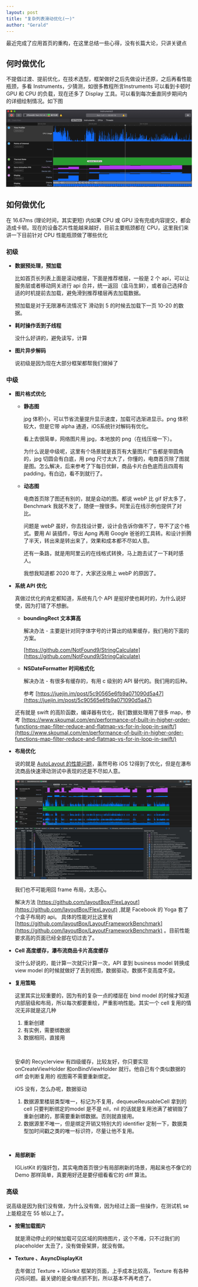 ```yaml
---
layout: post
title: "复杂列表滑动优化(一)"
author: "Gerald"
---
```



最近完成了应用首页的重构，在这里总结一些心得，没有长篇大论，只讲关键点

## 何时做优化

不提倡过渡、提前优化，在技术选型，框架做好之后先做设计还原，之后再看性能瓶颈，多看 Instruments，少猜测，如很多教程所言Instruments 可以看到卡顿时 GPU 和 CPU 的负载，现在还多了 Display 工具。可以看到每次垂直同步期间内的详细绘制情况。如下图

<!--more-->

![image-20200330182115181](/assets/image-20200330182115181.png)


## 如何做优化

在 16.67ms (理论时间，其实更短) 内如果 CPU 或 GPU 没有完成内容提交，都会造成卡顿。现在的设备芯片性能越来越好，目前主要瓶颈都在 CPU，这里我们来讲一下目前针对 CPU 性能瓶颈做了哪些优化

### 初级

- **数据预处理，预加载**

  比如首页长列表上面是滚动楼层，下面是推荐楼层，一般是 2 个 api，可以让服务层或者移动网关进行 api 合并，统一返回（盒马生鲜），或者自己选择合适的时机提前去加载，避免滑到推荐楼层再去加载数据。

  预加载是对于无限瀑布流情况下 滑动到 5 的时候去加载下一页 10-20 的数据。

- **耗时操作丢到子线程**

  没什么好讲的，避免读写，计算

- **图片异步解码**

   说初级是因为现在大部分框架都帮我们做掉了

### 中级

- **图片格式优化**

  - **静态图**

    jpg 体积小，可以节省流量提升显示速度，加载可选渐进显示。png 体积较大，但是它带 alpha 通道，iOS系统针对解码有优化。

    看上去很简单，网络图片用 jpg，本地放的 png（在线压缩一下）。

    为什么说是中级呢，这里有个场景就是首页有大量图片广告都是带圆角的，jpg 切圆会有白底，用 png 尺寸太大了，你懂的，电商首页除了图就是图。怎么解决，后来参考了下每日优鲜，商品卡片白色底而且四周有 padding，有白边，看不到就行了。

  - **动态图**

    电商首页除了图还有别的，就是会动的图。都说 webP 比 gif 好太多了，Benchmark 我就不发了，随便一搜很多。阿里云在线示例也提供了对比。

    问题是 webP 虽好，你去找设计要，设计会告诉你做不了，导不了这个格式。要用 AI 装插件，导出 Apng 再用 Google 爸爸的工具转。和设计折腾了半天，转出来是转出来了，效果和成本都不尽如人意。

    还有一条路，就是用阿里云的在线格式转换，马上跑去试了一下耗时感人。

    我想我知道都 2020 年了，大家还没用上 webP 的原因了。

- **系统 API 优化**

  真做过优化的肯定都知道，系统有几个 API 是挺好使也耗时的，为什么说好使，因为打错了不想删。

  - **boundingRect 文本算高**

    解决办法 - 主要是针对同字体字号的计算出的结果缓存，我们用的下面的方案。

     [https://github.com/NotFound9/StringCalculate](https://github.com/NotFound9/StringCalculate) 

  - **NSDateFormatter 时间格式化**

    解决办法 - 有很多有缓存的，有用 c 级别的 API 替代的。我们用的后种。

    参考 [https://juejin.im/post/5c90565e6fb9a071090d5a47](https://juejin.im/post/5c90565e6fb9a071090d5a47)

  还有就是 swift 的高阶函数，编译器有优化，我们数据处理用了很多 map，参考 [https://www.skoumal.com/en/performance-of-built-in-higher-order-functions-map-filter-reduce-and-flatmap-vs-for-in-loop-in-swift/](https://www.skoumal.com/en/performance-of-built-in-higher-order-functions-map-filter-reduce-and-flatmap-vs-for-in-loop-in-swift/)

- **布局优化**

  说的就是 [AutoLayout 的性能问题](https://juejin.im/post/5bd5a546f265da0af033cee6)，虽然号称 iOS 12得到了优化，但是在瀑布流商品快速滑动测试中表现的还是不尽如人意。

  ![autolayout](/assets/autolayout.png)

  我们也不可能用回 frame 布局，太恶心。

  解决方法 [https://github.com/layoutBox/FlexLayout](https://github.com/layoutBox/FlexLayout) ,就是 Facebook 的 Yoga 套了个盒子布局的 api。
  具体的性能对比这里有 [https://github.com/layoutBox/LayoutFrameworkBenchmark](https://github.com/layoutBox/LayoutFrameworkBenchmark) 。目前性能要求高的页面已经全部在切过去了。


- **Cell 高度缓存，瀑布流商品卡片高度缓存**

  没什么好说的，能计算一次就只计算一次，API 拿到 business model 转换成 view model 的时候就做好了丢到视图，数据驱动，数据不变高度不变。

- **复用策略**

  这里其实比较重要的，因为有的复杂一点的楼层在 bind model 的时候才知道内部层级和布局，所以每次都要重绘，严重影响性能。其实一个 cell 复用的情况无非就是这几种

    1. 重新创建
    2. 有实例，需要绑数据
    3. 数据相同，直接用
    
  &nbsp;

  安卓的 Recyclerview 有四级缓存，比较友好，你只要实现 onCreateViewHolder 和onBindViewHolder 就行。他自己有个类似数据的 diff 会判断复用的 视图需不需要重新绑定。

  iOS 没有，怎么办呢，数据驱动

  1. 数据源里楼层类型唯一，标记为不复用，dequeueReusableCell 拿到的 cell 只要判断绑定的model 是不是 nil，nil 的话就是复用池满了被销毁了重新创建的，那需要重新绑数据。否则就直接用。
  2. 数据源里不唯一，但是绑定开销又特别大的 identifier 定制一下，数据类型加时间戳之类的唯一标识符，尽量让他不复用。

&nbsp;

- **局部刷新**

  IGListKit 的强奸包，其实电商首页很少有局部刷新的场景，用起来也不像它的 Demo 那样简单，真要用好还是要仔细看看它的 diff 算法。

### 高级

说高级是因为我们没有做，为什么没有做，因为经过上面一些操作，在测试机 se 上能稳定在 55 帧以上了。

- **按需加载图片**

  就是滑动停止的时候加载可见区域的网络图片，这个不难，只不过我们的 placeholder 太丑了，没有做骨架屏，就没有做。

- **Texture 、AsyncDisplayKit**

  去年做过 Texture + IGlistkit 框架的页面，上手成本比较高，Texture 有各种闪烁问题。最关键的是全埋点抓不到，所以基本不再考虑了。






